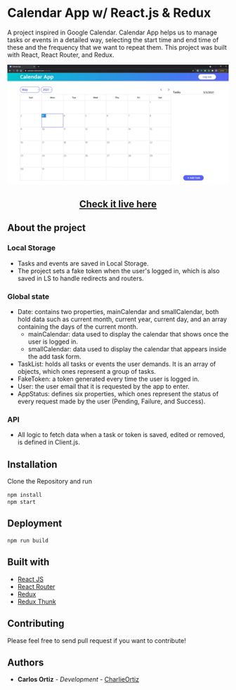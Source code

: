 # Calendar App w/ React.js & Redux

A project inspired in Google Calendar. Calendar App helps us to manage tasks or events in a detailed way, selecting the start time and end time of these and the frequency that we want to repeat them. This project was built with React, React Router, and Redux.

![Calendar App](src/img/posters/calendar-screen.JPG)

<h2 align='center'><a href='https://calendar.carlosortiz.dev/'>Check it live here</a></h2>

## About the project

### Local Storage
* Tasks and events are saved in Local Storage.
* The project sets a fake token when the user's logged in, which is also saved in LS to handle redirects and routers.

### Global state
* Date: contains two properties, mainCalendar and smallCalendar, both hold data such as current month, current year, current day, and an array containing the days of the current month.
    * mainCalendar: data used to display the calendar that shows once the user is logged in.
    * smallCalendar: data used to display the calendar that appears inside the add task form.
* TaskList: holds all tasks or events the user demands. It is an array of objects, which ones represent a group of tasks.
* FakeToken: a token generated every time the user is logged in.
* User: the user email that it is requested by the app to enter.
* AppStatus: defines six properties, which ones represent the status of every request made by the user (Pending, Failure, and Success).

### API
* All logic to fetch data when a task or token is saved, edited or removed, is defined in Client.js.

## Installation
Clone the Repository and run

```
npm install
npm start
```

## Deployment

```
npm run build
```

## Built with

- [React JS](https://reactjs.org/)
- [React Router](https://github.com/ReactTraining/react-router)
- [Redux](https://redux.js.org/)
- [Redux Thunk](https://github.com/reduxjs/redux-thunk)

## Contributing

Please feel free to send pull request if you want to contribute!

## Authors

- **Carlos Ortiz** - _Development_ - [CharlieOrtiz](https://github.com/CharlieOrtiz)